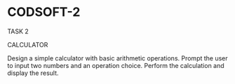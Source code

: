 # CODSOFT-2

TASK 2

CALCULATOR

Design a simple calculator with basic arithmetic operations.
Prompt the user to input two numbers and an operation choice.
Perform the calculation and display the result.
